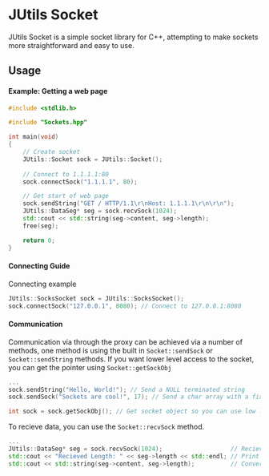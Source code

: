 # JUtils Socket

JUtils Socket is a simple socket library for C++, attempting to make sockets more straightforward and easy to use.

## Usage

#### Example: Getting a web page
```cpp
#include <stdlib.h>

#include "Sockets.hpp"

int main(void)
{
    // Create socket
    JUtils::Socket sock = JUtils::Socket();
    
    // Connect to 1.1.1.1:80
    sock.connectSock("1.1.1.1", 80);

    // Get start of web page
    sock.sendString("GET / HTTP/1.1\r\nHost: 1.1.1.1\r\n\r\n");
    JUtils::DataSeg* seg = sock.recvSock(1024);
    std::cout << std::string(seg->content, seg->length);
    free(seg);

    return 0;
}
```

#### Connecting Guide
Connecting example
```cpp
JUtils::SocksSocket sock = JUtils::SocksSocket();
sock.connectSock("127.0.0.1", 8080); // Connect to 127.0.0.1:8080   
```
#### Communication
Communication via through the proxy can be achieved via a number of methods, one method is using the built in `Socket::sendSock` or `Socket::sendString` methods. If you want lower level access to the socket, you can get the pointer using `Socket::getSockObj`
```cpp
...
sock.sendString("Hello, World!"); // Send a NULL terminated string
sock.sendSock("Sockets are cool!", 17); // Send a char array with a fixed size - Not null terminated

int sock = sock.getSockObj(); // Get socket object so you can use low level socket calls (send, recv, etc)
```
To recieve data, you can use the `Socket::recvSock` method.
```cpp
...
JUtils::DataSeg* seg = sock.recvSock(1024);                   // Recieve into a buffer of size 1024
std::cout << "Recieved Length: " << seg->length << std::endl; // Print the length of the recieved data
std::cout << std::string(seg->content, seg->length);          // Convert the recieved data to a string and print
```
